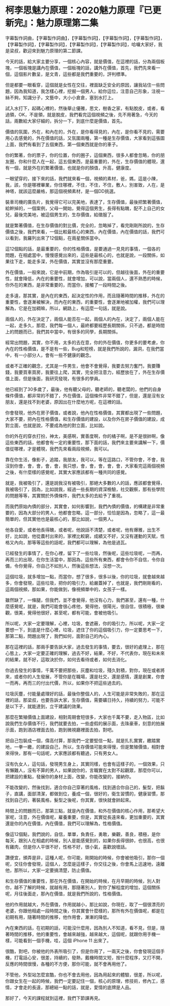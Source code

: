 # 柯李思魅力原理：2020魅力原理『已更新完』：魅力原理第二集

字幕製作詞曲，【字幕製作詞曲】，【字幕製作詞】，【字幕製作詞】，【字幕製作詞】，【字幕製作詞】，【字幕製作詞】，【字幕製作詞】，【字幕製作詞】，哈囉大家好，我是梁叔，歡迎來到魅力原理的第二節課。

今天的話，給大家主要分享，一個核心內容，就是價值，在這裡的話，分為兩個板塊，一個板塊是講內在價值，一個板塊的話，講外在價值，首先，我們先來看一個，這個影片數呈，是文青，這些都是我們重要的，評判標準。

但是都要一眼看穿，這個就是女性在交往，裡面缺乏安全的原因，讓我站住一些問題，因為我知道，我怎樣心裡，挖掘一個男人，給你這位，注意自己形象，注視一絲不夠，知識分子，文藝中，大小小倉倉，塞到水打上。

試入水打下，起碼心裡的，然後舉止優雅，思文，樹香之家，有點脫皮，或者，看過領，OK，不是領，就是脫皮，我們看完這個視頻之後，先不用著急，今天的話，兩數給大家仔細的，拆分一下，到底什麼是價值，首先。

價值的氛圍，外在，和內在的，外在，是你看得見的，內在，是你看不見的，需要用心去感覺的，外在價值的話，又氛圍兩種，第一種是生存價值，大家看到這張圖上面，我們有看到了五個東西，第一個東西就是你的車子。

你的繁著，你的票子，你的位置，你的圈子，這個東西，很多人都會忽略，你的朋友圈，你和什麼人在一起，這五個東西，是最重要的，外在，生存價值的體現，還有一個，就是外在的繁著價值，也就是你的顏值，升高，健康度。

一眼望穿的，接下來的話，我們就來看一個，視頻的素材，爸，媽，這是小陳，我，該，你是哪裡畢業，你住哪裡，不住，不住，不住，敷人，別害致，人在，是神塔，就該這麼嚴格，那這個視頻素材，是一個DD挑選。

裝車司機的廣告片，我覺得它可以完美地，表達了，生存價值，最後把繁著價值，給幹掉的，一個案例，父母一開始，覺得這個男生，長得有點醜，配不上自己的女兒，最後完美地，被這個男生的，生存價值，給徵服了。

就是繁著價值，在生存價值的對比價，完全的，忽略掉了，看完剛剛所說的，生存價值之後，我們來看，一個比較最核心的東西，內在價值，內在價值的話，我們可以看到，我羅列出來了12個點，在兩星關係當中。

這12個點的話，是最重要的，你的性格價值，是要通過一見見的事情，一個各的問題，在相處當中，慢慢感覺出來的，這些是最核心的，也就是說，一段關係，如果往下走，能走多深，外在價值，其實並沒有那麼重要。

外在價值，一般來說，它是中前期，作為吸引是可以的，但越往後面，外在的重要性，就會降低，內在的重要性，就會增加，可以說，當兩個人，還不熟悉的時候，你外在的東西，是非常重要的，而當你，接觸了一段時間之後。

走多遠，那其實，是內在的東西，起決定性的作用，而且隨著時間的推移，外在的重要性，會逐漸被解決，而內在的東西，的重要性，會逐漸地被加權，我們可以理解為，它是在加稠嘛，所以，網路上，有這麼一句話，就是說。

兩個人的，外在決定了，兩個人能否在一起，兩個人的內在，決定了，兩個人能在一起，走多久，那麼，我們每一個人，最終都要經歷長期關係，只不過，都是時間上的問題而已，我們其中當中，有很多的同學，長期關係。

經常出問題，其實，你不用，太多的去在意，你的外在價值，你更多的要考慮，你內在的性格價值，是不是有一些，Bug和短榜，就是我們所說的，漏洞，在我們當中，有一小部分人，會有一些不健康的觀念。

或者不正確的觀念，尤其是一件男生，他會不會覺得，我要去努力奮鬥，我要賺錢，我要買車買房，我要往上爬，其實，完全把注意力，經歷放在了，外在生存價值上面，但是後面，我研究發現，有很多的學員。

他已經到了30多歲了，最後，他有聽父母的，聽老師的，聽老闆的，他們的自身條件價值，都非常的不錯了，外在價值，這個條件非常不錯了，但是，還是沒有女朋友，還是找不到老婆，原因出在什麼地方呢，在這裡的話。

你會發現，他外在房子價值，或者說，他內在性格價值，其實都出現了一些問題，大家不要，把內在性格價值，和生存價值的建設，以及你外在房子價值的建設，成對立面，也就是說，不要成為他的對立面，比如說。

你的外在的穿衣打扮，神太，美感啊，實善度啊，你的橘子啊，是不是很帥啊，像這些東西的話，他都會有一定的重要性，那下面的話，我們來主要來講解一下，價值從哪裡，才是體現，我們先來看兩段視頻，我可以。

靠在你生活，像影子，追踏，我朋友，我可以，等在這路口，不管你會，不會，我沒到你會，會，會，會，會，我只想，會，會，會，會，會，大家看完這兩個視頻之後，有什麼樣的感覺呢，其實大家應該都有一種共同的感覺。

就是，我被吸引了，還是說我沒有被吸引，那絕大多數的人的話，應該都會覺得，我被吸引了，因為，比如說我，經過一些長期的資深檢驗，社交觀察，那有些學院的問題等等，其實關於外債條件，我們太多的去給予了重視。

而我們原始內債的部分，其實會，如何影響到，我們內債的價值，的構建是非常重要的，因為大部分的男人，他都會忽略，這一部分，恰恰是因為，忽略了，這一最簡單的，但其實他也是最核心的，那比如說，一個男人。

他各自愛，或者他長得醜，或者呢，他說話不清楚，或者呢，他有爆雅，出生不好，比如說，他從農村出來的，家裡比較窮，成績又不好，又沒有運動的天賦，性格又內向，那等等這些的話呢，我們都可以理解，為他是過瓦。

已經發生的事情了，在你心裡，留下了一些垃圾，然後呢，這些垃圾呢，一而再，再而三的出現，在你生活當中，那因為，這些所有東西，都會令你不自信，令你自備，令你覺得，你自己不如別人，然後這些想法，沒想一次。

這個垃圾，就多增加一點，而當你，想了很多，很多以後，你的垃圾，就會越來越多，你會發現，這些垃圾，把你的吸引力，給嚴蓋掉了，也就是，我們剛剛看的，這兩個視頻，那如果，你能做到，像視頻單中的，女孩子一樣。

雖然缺了，一條腿，但我們，並不會覺得，他沒有心力，我們甚至，還有一種，什麼感覺呢，就是，我們可能會很心疼他，覺得他，很陽光，很自信，很積極，很樂觀，很美，覺得他很好，甚至呢，都有可能，會被他吸引。

所以呢，大家一定要理解，心裡，垃圾，會遮蔽，你的吸引力，所以呢，大家一定要想一下，到底是什麼心裡，垃圾，遮住了你的這個吸引力，你一定要思考一下，那第二點，問題出現了，我們如何，面對自己的內心。

那在這裡的話，那兩手要告訴大家，過去發生的事情，要去，很好的處理上，那在心態上，大家一定要正確的理解，過去不好，結果，不好，不代表你，現在和未來的結果，就不好，這取決於你，如何去看待或者，如何去消化。

你過去發生的事情，千萬不要把那些，灰塵和垃圾，殘久對積，對你，現在或者將來，或者你的人生發展，不管你是在職場，還是社交，還是感情，還是創業，你會一而再，再而三的付出代價，所以，如果你不把這些過去的。

垃圾灰塵，付能量處理好的話，最後你整個人的，人生可能是非常失敗的，那在這裡的話，那梁叔，也要告訴大家，生存價值，需要礦日持久，持續的努力，可能不是以下子，就能達到，立干建議的效果。

那麼在繁殖價值上面建設，相對周期會短很多，大家也千萬不要，走入物區，比如說我們生存價值不行，我們就要去拍，一些虛假的展示面，去珠豪車，刻意的拍展示面，跑到酒店裡面去拍，跑到微視廳裡面去拍，對吧。

把自己包裝成一個，偉高付算，那我們一定要堅信一點，就是扎扎實實，繳踏實地，一拳一繳，的建設自己，所以，生存價值可能來得慢，但是繁殖價值，相對會來得快，那有一句話呢，大家應該都有聽過，只有男女人。

沒有仇女人，這句話，發現男生身上，其實同樣，也會有這樣子的，一個效果，只有懶難人，沒有不算的男人，如果說你的，言職實在太對不起觀眾，那麼你可以，把建設的重點，發展你的身材上面，改變，你能改變的，接納你。

不能改變的，然後找到，適合你自己穿著的風格，找到適合你自己的，髮型，把鬍子，直講，面部清潔，都做到位，養成一個，很好的，衛生習慣的，健康習慣，那找到自己的，著裝風格，髮型之後呢，你其實，很快就會帥起來。

時間上的問題而已，那第三點，就是內在價值，和外在價值的核心作用，那希望大家呢，注意，外在價值呢，雇養重要，但是，其實從長遠來看，更加重要的，其實還是你的內在價值，內在價值，我們可以理解為，性格價值。

像這12個點，我們說的，自信，單單，負責任，勇敢，樂觀，善良，積極，是你每天，跟別人在相處的時候，別人是能感覺到的，如果你長得很帥，也很高，也很有雞肉，但是你人平很不好，性格不好，很小氣，喜歡說壞話。

讚便宜，頒弄是非，這種人呢，你可能，剛開始的時候，你會被他吸引，那你一個呢，交往你會發現，這個人，怎麼是這樣子，你交往之後，你會馬上迅速地，遠離他，那所以，大家一定要搞清楚，防止價值。

和生存價值的重要性，那在外在價值，在開始的時候，在月早期的時候，別人對你，越不了解的時候，就越有用，那隨著別人，對你了解程度的增加，這個關係呢，月往後面走，那內在價值，就是我們所說的，性格價值。

他的作用就越大，外在價值，作用就越小，那比如說，你現在，取了一個很漂亮的老婆，你跟他相處一段時間之後，你其實會什麼樣的，那所有外在價值呢，都是在初期有用，隨著時間的推移，他作用會，漸漸的降低。

內在東西的話，在初期的話，可能沒什麼用，因為別人不知道，看不見，但是，隨著時間的推移，他的重要性，會越來越強，越來越大，這個呢，就跟你用手機一樣，可能看到一個手機，哇，這個 iPhone 11 出來了。

很酷，對吧，你被他的外表所吸引了，但是你用了，一兩天之後，你會發現這個手機，打電話心安，很差，持續的，發熱，戴機時間又短，按什麼程序，又打不開，反應的時間很慢，各種的不方便，那你可能，就不會再用他了。

不管他，外型站怎麼宣酷，你也不會去用他，因為用起來的體驗，很差，所以呢，你跟女生在一起的時候，我們一定要記住一個，核心的原理，修技術，修內工，感情，才會走的長遠，那總結一點的話，就是，愛情的底牌是人品。

那好了，今天的課程就到這裡，我們下節課再見。